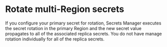 # Rotate multi\-Region secrets<a name="rotate-replica"></a>

If you configure your primary secret for rotation, Secrets Manager executes the secret rotation in the primary Region and the new secret value propagates to all of the associated replica secrets\. You do not have manage rotation individually for all of the replica secrets\. 